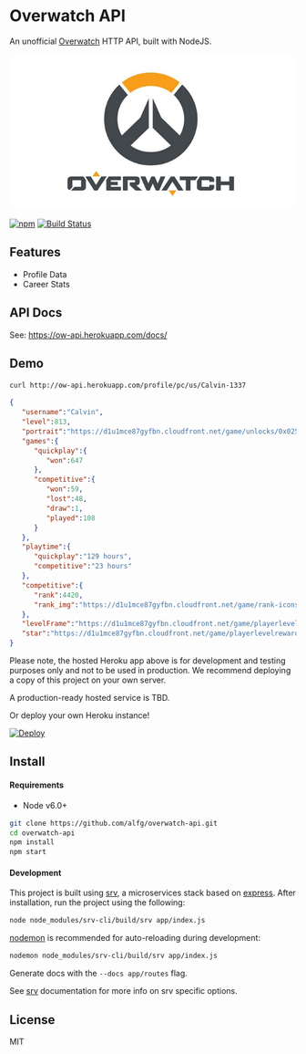 # Overwatch API
An unofficial [Overwatch](https://playoverwatch.com) HTTP API, built with NodeJS.

![](overwatch.jpg)

[![npm](https://img.shields.io/npm/v/overwatch-api.svg)](https://www.npmjs.com/package/overwatch-api)
[![Build Status](https://travis-ci.org/alfg/overwatch-api.svg?branch=master)](https://travis-ci.org/alfg/overwatch-api)

## Features
* Profile Data
* Career Stats

## API Docs
See: https://ow-api.herokuapp.com/docs/

## Demo

```
curl http://ow-api.herokuapp.com/profile/pc/us/Calvin-1337
```
```json
{
   "username":"Calvin",
   "level":813,
   "portrait":"https://d1u1mce87gyfbn.cloudfront.net/game/unlocks/0x0250000000000EF7.png",
   "games":{
      "quickplay":{
         "won":647
      },
      "competitive":{
         "won":59,
         "lost":48,
         "draw":1,
         "played":108
      }
   },
   "playtime":{
      "quickplay":"129 hours",
      "competitive":"23 hours"
   },
   "competitive":{
      "rank":4420,
      "rank_img":"https://d1u1mce87gyfbn.cloudfront.net/game/rank-icons/season-2/rank-7.png"
   },
   "levelFrame":"https://d1u1mce87gyfbn.cloudfront.net/game/playerlevelrewards/0x025000000000096F_Border.png",
   "star":"https://d1u1mce87gyfbn.cloudfront.net/game/playerlevelrewards/0x025000000000096F_Rank.png"
}
```

Please note, the hosted Heroku app above is for development and testing purposes only and not to be used in production. We recommend deploying a copy of this project on your own server.

A production-ready hosted service is TBD.

Or deploy your own Heroku instance!

[![Deploy](https://www.herokucdn.com/deploy/button.svg)](https://heroku.com/deploy?template=https://github.com/alfg/overwatch-api)


## Install

#### Requirements
* Node v6.0+

```bash
git clone https://github.com/alfg/overwatch-api.git
cd overwatch-api
npm install
npm start
```

#### Development
This project is built using [srv](https://github.com/alfg/srv), a microservices stack based on [express](https://expressjs.com/). After installation, run the project using the following:

```bash
node node_modules/srv-cli/build/srv app/index.js
```

[nodemon](https://github.com/remy/nodemon) is recommended for auto-reloading during development:
```bash
nodemon node_modules/srv-cli/build/srv app/index.js
```

Generate docs with the `--docs app/routes` flag.

See [srv](https://github.com/alfg/srv) documentation for more info on srv specific options.

## License
MIT
